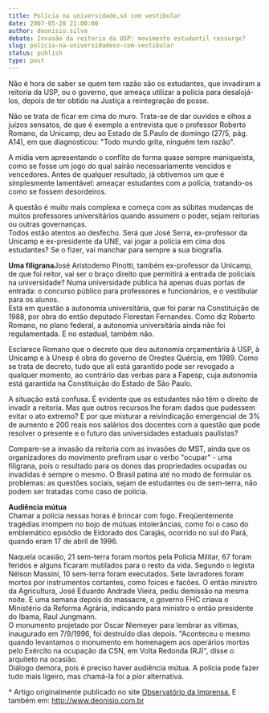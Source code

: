 ```yaml
---
title: Polícia na universidade,só com vestibular
date: 2007-05-28 21:00:00
author: deonisio.silva
debate: Invasão da reitoria da USP: movimento estudantil ressurge?
slug: policia-na-universidadeso-com-vestibular
status: publish 
type: post
---
```


Não é hora de saber se quem tem razão são os estudantes, que invadiram a reitoria da USP, ou o governo, que ameaça utilizar a polícia para desalojá-los, depois de ter obtido na Justiça a reintegração de posse.


Não se trata de ficar em cima do muro. Trata-se de dar ouvidos e olhos a juízos sensatos, de que é exemplo a entrevista que o professor Roberto Romano, da Unicamp, deu ao Estado de S.Paulo de domingo (27/5, pág. A14), em que diagnosticou: "Todo mundo grita, ninguém tem razão". 


A mídia vem apresentando o conflito de forma quase sempre maniqueísta, como se fosse um jogo do qual sairão necessariamente vencidos e vencedores. Antes de qualquer resultado, já obtivemos um que é simplesmente lamentável: ameaçar estudantes com a polícia, tratando-os como se fossem desordeiros. 


A questão é muito mais complexa e começa com as súbitas mudanças de muitos professores universitários quando assumem o poder, sejam reitorias ou outras governanças.   
Todos estão atentos ao desfecho. Será que José Serra, ex-professor da Unicamp e ex-presidente da UNE, vai jogar a polícia em cima dos estudantes? Se o fizer, vai manchar para sempre a sua biografia. 


**Uma filigrana**José Aristodemo Pinotti, também ex-professor da Unicamp, de que foi reitor, vai ser o braço direito que permitirá a entrada de policiais na universidade? Numa universidade pública há apenas duas portas de entrada: o concurso público para professores e funcionários, e o vestibular para os alunos.  
Está em questão a autonomia universitária, que foi parar na Constituição de 1988, por obra do então deputado Florestan Fernandes. Como diz Roberto Romano, no plano federal, a autonomia universitária ainda não foi regulamentada. E no estadual, também não. 


Esclarece Romano que o decreto que deu autonomia orçamentária à USP, à Unicamp e à Unesp é obra do governo de Orestes Quércia, em 1989. Como se trata de decreto, tudo que ali está garantido pode ser revogado a qualquer momento, ao contrário das verbas para a Fapesp, cuja autonomia está garantida na Constituição do Estado de São Paulo.


A situação está confusa. É evidente que os estudantes não têm o direito de invadir a reitoria. Mas que outros recursos lhe foram dados que pudessem evitar o ato extremo? E por que misturar a reivindicação emergencial de 3% de aumento e 200 reais nos salários dos docentes com a questão que pode resolver o presente e o futuro das universidades estaduais paulistas? 


Compare-se a invasão da reitoria com as invasões do MST, ainda que os organizadores do movimento prefiram usar o verbo "ocupar" - uma filigrana, pois o resultado para os donos das propriedades ocupadas ou invadidas é sempre o mesmo. O Brasil patina até no modo de formular os problemas: as questões sociais, sejam de estudantes ou de sem-terra, não podem ser tratadas como caso de polícia.


**Audiência mútua**  
Chamar a polícia nessas horas é brincar com fogo. Freqüentemente tragédias irrompem no bojo de mútuas intolerâncias, como foi o caso do emblemático episódio de Eldorado dos Carajás, ocorrido no sul do Pará, quando eram 17 de abril de 1996. 


Naquela ocasião, 21 sem-terra foram mortos pela Polícia Militar, 67 foram feridos e alguns ficaram mutilados para o resto da vida. Segundo o legista Nélson Massini, 10 sem-terra foram executados. Sete lavradores foram mortos por instrumentos cortantes, como foices e facões. O então ministro da Agricultura, José Eduardo Andrade Vieira, pediu demissão na mesma noite. E uma semana depois do massacre, o governo FHC criava o Ministério da Reforma Agrária, indicando para ministro o então presidente do Ibama, Raul Jungmann.  
O monumento projetado por Oscar Niemeyer para lembrar as vítimas, inaugurado em 7/9/1996, foi destruído dias depois. "Aconteceu o mesmo quando levantamos o monumento em homenagem aos operários mortos pelo Exército na ocupação da CSN, em Volta Redonda (RJ)", disse o arquiteto na ocasião.  
Diálogo demora, pois é preciso haver audiência mútua. A polícia pode fazer tudo mais ligeiro, mas chamá-la foi a pior alternativa. 


\* Artigo originalmente publicado no site [Observatório da Imprensa.](http://www.observatoriodaimprensa.com.br) E também em: <http://www.deonisio.com.br>


